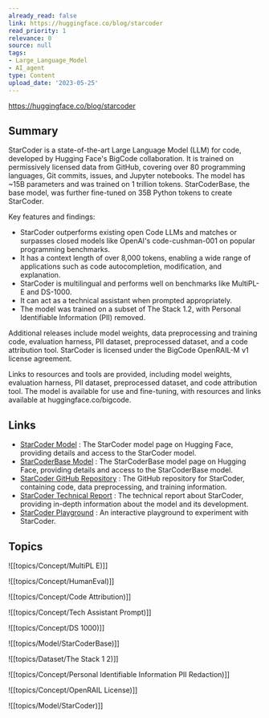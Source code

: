 ```yaml
---
already_read: false
link: https://huggingface.co/blog/starcoder
read_priority: 1
relevance: 0
source: null
tags:
- Large_Language_Model
- AI_agent
type: Content
upload_date: '2023-05-25'
---
```


https://huggingface.co/blog/starcoder
## Summary

StarCoder is a state-of-the-art Large Language Model (LLM) for code, developed by Hugging Face's BigCode collaboration. It is trained on permissively licensed data from GitHub, covering over 80 programming languages, Git commits, issues, and Jupyter notebooks. The model has ~15B parameters and was trained on 1 trillion tokens. StarCoderBase, the base model, was further fine-tuned on 35B Python tokens to create StarCoder.

Key features and findings:
- StarCoder outperforms existing open Code LLMs and matches or surpasses closed models like OpenAI's code-cushman-001 on popular programming benchmarks.
- It has a context length of over 8,000 tokens, enabling a wide range of applications such as code autocompletion, modification, and explanation.
- StarCoder is multilingual and performs well on benchmarks like MultiPL-E and DS-1000.
- It can act as a technical assistant when prompted appropriately.
- The model was trained on a subset of The Stack 1.2, with Personal Identifiable Information (PII) removed.

Additional releases include model weights, data preprocessing and training code, evaluation harness, PII dataset, preprocessed dataset, and a code attribution tool. StarCoder is licensed under the BigCode OpenRAIL-M v1 license agreement.

Links to resources and tools are provided, including model weights, evaluation harness, PII dataset, preprocessed dataset, and code attribution tool. The model is available for use and fine-tuning, with resources and links available at huggingface.co/bigcode.
## Links

- [StarCoder Model](https://huggingface.co/bigcode/starcoder) : The StarCoder model page on Hugging Face, providing details and access to the StarCoder model.
- [StarCoderBase Model](https://huggingface.co/bigcode/starcoderbase) : The StarCoderBase model page on Hugging Face, providing details and access to the StarCoderBase model.
- [StarCoder GitHub Repository](https://github.com/bigcode-project/starcoder/tree/main) : The GitHub repository for StarCoder, containing code, data preprocessing, and training information.
- [StarCoder Technical Report](https://arxiv.org/abs/2305.06161) : The technical report about StarCoder, providing in-depth information about the model and its development.
- [StarCoder Playground](https://huggingface.co/spaces/bigcode/bigcode-playground) : An interactive playground to experiment with StarCoder.

## Topics

![[topics/Concept/MultiPL E)]]

![[topics/Concept/HumanEval)]]

![[topics/Concept/Code Attribution)]]

![[topics/Concept/Tech Assistant Prompt)]]

![[topics/Concept/DS 1000)]]

![[topics/Model/StarCoderBase)]]

![[topics/Dataset/The Stack 1 2)]]

![[topics/Concept/Personal Identifiable Information PII Redaction)]]

![[topics/Concept/OpenRAIL License)]]

![[topics/Model/StarCoder)]]